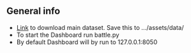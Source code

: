 ## General info
* [Link](https://docs.google.com/spreadsheets/d/1N-1DMukNpyJPB5OEIVwy-YEMMg3vtDHF/edit?usp=sharing&ouid=111356980719370229764&rtpof=true&sd=true) to download main dataset. Save this to .../assets/data/
* To start the Dashboard run battle.py
* By default Dashboard will by run to 127.0.0.1:8050
